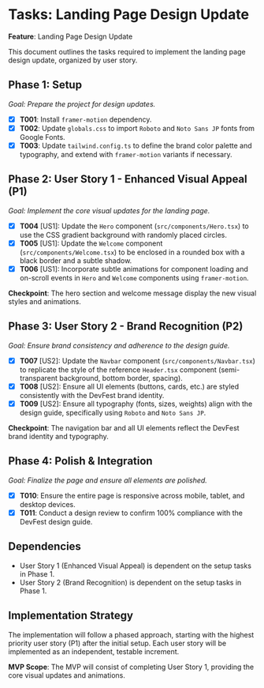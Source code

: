 # Tasks: Landing Page Design Update

**Feature**: Landing Page Design Update

This document outlines the tasks required to implement the landing page design update, organized by user story.

## Phase 1: Setup

_Goal: Prepare the project for design updates._

- [x] **T001**: Install `framer-motion` dependency.
- [x] **T002**: Update `globals.css` to import `Roboto` and `Noto Sans JP` fonts from Google Fonts.
- [x] **T003**: Update `tailwind.config.ts` to define the brand color palette and typography, and extend with `framer-motion` variants if necessary.

## Phase 2: User Story 1 - Enhanced Visual Appeal (P1)

_Goal: Implement the core visual updates for the landing page._

- [x] **T004** [US1]: Update the `Hero` component (`src/components/Hero.tsx`) to use the CSS gradient background with randomly placed circles.
- [x] **T005** [US1]: Update the `Welcome` component (`src/components/Welcome.tsx`) to be enclosed in a rounded box with a black border and a subtle shadow.
- [x] **T006** [US1]: Incorporate subtle animations for component loading and on-scroll events in `Hero` and `Welcome` components using `framer-motion`.

**Checkpoint**: The hero section and welcome message display the new visual styles and animations.

## Phase 3: User Story 2 - Brand Recognition (P2)

_Goal: Ensure brand consistency and adherence to the design guide._

- [x] **T007** [US2]: Update the `Navbar` component (`src/components/Navbar.tsx`) to replicate the style of the reference `Header.tsx` component (semi-transparent background, bottom border, spacing).
- [x] **T008** [US2]: Ensure all UI elements (buttons, cards, etc.) are styled consistently with the DevFest brand identity.
- [x] **T009** [US2]: Ensure all typography (fonts, sizes, weights) align with the design guide, specifically using `Roboto` and `Noto Sans JP`.

**Checkpoint**: The navigation bar and all UI elements reflect the DevFest brand identity and typography.

## Phase 4: Polish & Integration

_Goal: Finalize the page and ensure all elements are polished._

- [x] **T010**: Ensure the entire page is responsive across mobile, tablet, and desktop devices.
- [x] **T011**: Conduct a design review to confirm 100% compliance with the DevFest design guide.

## Dependencies

- User Story 1 (Enhanced Visual Appeal) is dependent on the setup tasks in Phase 1.
- User Story 2 (Brand Recognition) is dependent on the setup tasks in Phase 1.

## Implementation Strategy

The implementation will follow a phased approach, starting with the highest priority user story (P1) after the initial setup. Each user story will be implemented as an independent, testable increment.

**MVP Scope**: The MVP will consist of completing User Story 1, providing the core visual updates and animations.
